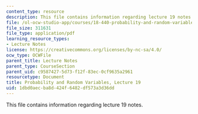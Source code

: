 ```yaml
---
content_type: resource
description: This file contains information regarding lecture 19 notes.
file: /ol-ocw-studio-app/courses/18-440-probability-and-random-variables-spring-2014/1dbd0aecba8d424f6482df573a3d36dd_MIT18_440S14_Lecture19.pdf
file_size: 311631
file_type: application/pdf
learning_resource_types:
- Lecture Notes
license: https://creativecommons.org/licenses/by-nc-sa/4.0/
ocw_type: OCWFile
parent_title: Lecture Notes
parent_type: CourseSection
parent_uid: c9587427-5d73-f12f-83ec-0cf9635a2961
resourcetype: Document
title: Probability and Random Variables, Lecture 19
uid: 1dbd0aec-ba8d-424f-6482-df573a3d36dd
---
```

This file contains information regarding lecture 19 notes.